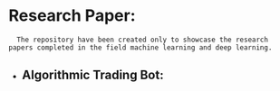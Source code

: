 
# Research Paper:
      The repository have been created only to showcase the research papers completed in the field machine learning and deep learning.

* ## Algorithmic Trading Bot:
